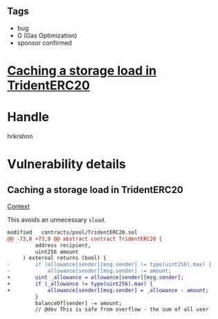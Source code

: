 ## Tags

- bug
- G (Gas Optimization)
- sponsor confirmed

# [Caching a storage load in TridentERC20](https://github.com/code-423n4/2021-09-sushitrident-findings/issues/116) 

# Handle

hrkrshnn


# Vulnerability details

## Caching a storage load in TridentERC20

[Context](https://github.com/sushiswap/trident/blob/9130b10efaf9c653d74dc7a65bde788ec4b354b5/contracts/pool/TridentERC20.sol#L76)

This avoids an unnecessary `sload`.

``` diff
modified   contracts/pool/TridentERC20.sol
@@ -73,8 +73,9 @@ abstract contract TridentERC20 {
         address recipient,
         uint256 amount
     ) external returns (bool) {
-        if (allowance[sender][msg.sender] != type(uint256).max) {
-            allowance[sender][msg.sender] -= amount;
+        uint _allowance = allowance[sender][msg.sender];
+        if (_allowance != type(uint256).max) {
+            allowance[sender][msg.sender] = _allowance - amount;
         }
         balanceOf[sender] -= amount;
         // @dev This is safe from overflow - the sum of all user
```


